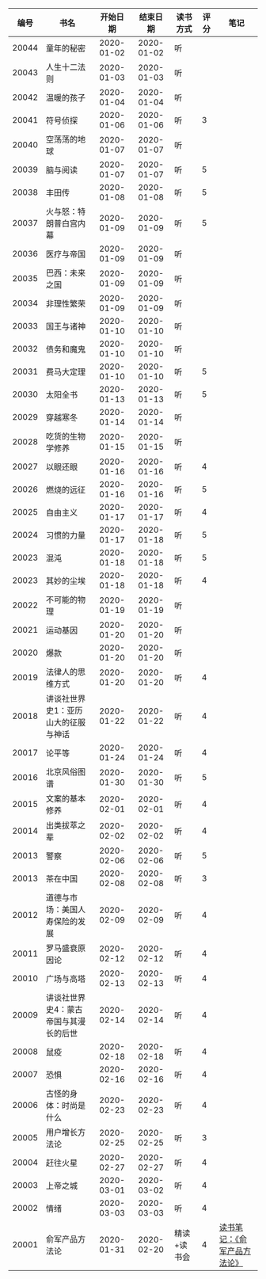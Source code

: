|编号|书名|开始日期|结束日期|读书方式|评分|笔记|
|:----:|----|:----:|:----:|----|----|----|
|20044| 童年的秘密 | 2020-01-02 | 2020-01-02 |听||
|20043| 人生十二法则 | 2020-01-03 | 2020-01-03 |听||
|20042| 温暖的孩子 | 2020-01-04 | 2020-01-04 |听||
|20041| 符号侦探 | 2020-01-06 | 2020-01-06 |听|3|
|20040| 空荡荡的地球 | 2020-01-07 | 2020-01-07 |听||
|20039| 脑与阅读 | 2020-01-07 | 2020-01-07 |听|5|
|20038| 丰田传 | 2020-01-08 | 2020-01-08 |听|5|
|20037| 火与怒：特朗普白宫内幕 | 2020-01-09 | 2020-01-09 |听|5|
|20036| 医疗与帝国 | 2020-01-09 | 2020-01-09 |听||
|20035| 巴西：未来之国 | 2020-01-09 | 2020-01-09 |听||
|20034| 非理性繁荣 | 2020-01-09 | 2020-01-09 |听||
|20033| 国王与诸神 | 2020-01-10 | 2020-01-10 |听||
|20032| 债务和魔鬼 | 2020-01-10 | 2020-01-10 |听||
|20031| 费马大定理 | 2020-01-10 | 2020-01-10 |听|5|
|20030| 太阳全书 | 2020-01-13 | 2020-01-13 |听|5|
|20029| 穿越寒冬 | 2020-01-14 | 2020-01-14 |听||
|20028| 吃货的生物学修养 | 2020-01-15 | 2020-01-15 |听||
|20027| 以眼还眼 | 2020-01-16 | 2020-01-16 |听|4|
|20026| 燃烧的远征 | 2020-01-16 | 2020-01-16 |听|5|
|20025| 自由主义 | 2020-01-17 | 2020-01-17 |听|4|
|20024| 习惯的力量 | 2020-01-17 | 2020-01-18 |听|5|
|20023| 混沌 | 2020-01-18 | 2020-01-18 |听|5|
|20023| 其妙的尘埃 | 2020-01-18 | 2020-01-18 |听|4|
|20022| 不可能的物理 | 2020-01-19 | 2020-01-19 |听||
|20021| 运动基因 | 2020-01-20 | 2020-01-20 |听||
|20020| 爆款 | 2020-01-20 | 2020-01-20 |听||
|20019| 法律人的思维方式 | 2020-01-20 | 2020-01-20 |听|4|
|20018| 讲谈社世界史1：亚历山大的征服与神话 | 2020-01-22 | 2020-01-22 |听|4|
|20017| 论平等 | 2020-01-24 | 2020-01-24 |听|4|
|20016| 北京风俗图谱 | 2020-01-30 | 2020-01-30 |听|5|
|20015| 文案的基本修养 | 2020-02-01 | 2020-02-01 |听|4|
|20014| 出类拔萃之辈 | 2020-02-02 | 2020-02-02 |听|4|
|20013| 警察 | 2020-02-06 | 2020-02-06 |听|5|
|20013| 茶在中国 | 2020-02-08 | 2020-02-08 |听|3|
|20012| 道德与市场：美国人寿保险的发展 | 2020-02-09 | 2020-02-09 |听|4|
|20011| 罗马盛衰原因论 | 2020-02-12 | 2020-02-12 |听|4|
|20010| 广场与高塔 | 2020-02-13 | 2020-02-13 |听|4|
|20009| 讲谈社世界史4：蒙古帝国与其漫长的后世 | 2020-02-14 | 2020-02-14 |听|4|
|20008| 鼠疫 | 2020-02-18 | 2020-02-18 |听|4|
|20007| 恐惧 | 2020-02-16 | 2020-02-16 |听|4|
|20006| 古怪的身体：时尚是什么 | 2020-02-23 | 2020-02-23 |听|4|
|20005| 用户增长方法论 | 2020-02-25 | 2020-02-25 |听|3|
|20004| 赶往火星 | 2020-02-27 | 2020-02-27 |听|4|  |
|20003| 上帝之城 | 2020-03-01 | 2020-03-02 |听|4|  |
|20002| 情绪 | 2020-03-03 | 2020-03-03 |听|4|  |
|20001| 俞军产品方法论 | 2020-01-31 | 2020-02-20 |精读+读书会|4| [读书笔记：《俞军产品方法论》](https://blog.zengrong.net/post/reading-notes-yujun/) |
